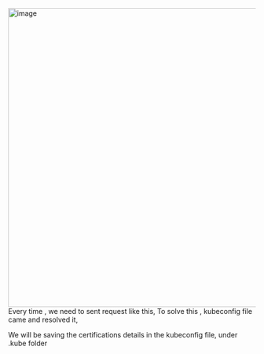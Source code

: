 <img width="608" alt="image" src="https://github.com/KALYANKUMAR13/k8s-Cluster/assets/35223898/3d8f2182-bea2-4cfc-a4e1-5dcfc85135b5">
Every time , we need to sent request like this, 
To solve this , kubeconfig file came and resolved it, 

We will be saving the certifications details in the kubeconfig file, under .kube folder 
